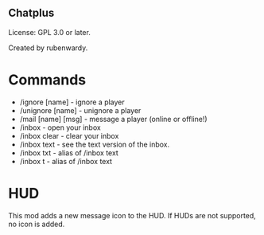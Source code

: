 Chatplus
--------

License: GPL 3.0 or later.

Created by rubenwardy.

Commands
========

* /ignore [name] - ignore a player
* /unignore [name] - unignore a player
* /mail [name] [msg] - message a player (online or offline!)
* /inbox - open your inbox
* /inbox clear - clear your inbox
* /inbox text - see the text version of the inbox.
* /inbox txt - alias of /inbox text
* /inbox t - alias of /inbox text

HUD
===

This mod adds a new message icon to the HUD. If HUDs are not supported, no icon is added.
